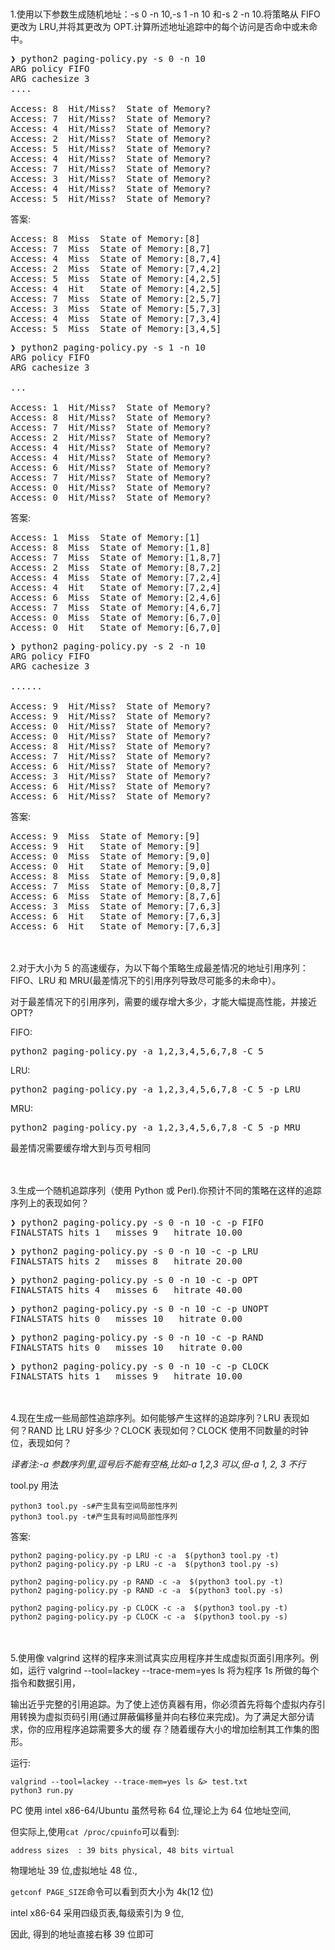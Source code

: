 <br/>
<br/>
1.使用以下参数生成随机地址：-s 0 -n 10,-s 1 -n 10 和-s 2 -n 10.将策略从 FIFO 更改为 LRU,并将其更改为 OPT.计算所述地址追踪中的每个访问是否命中或未命中。

<pre>
❯ python2 paging-policy.py -s 0 -n 10
ARG policy FIFO
ARG cachesize 3
....

Access: 8  Hit/Miss?  State of Memory?
Access: 7  Hit/Miss?  State of Memory?
Access: 4  Hit/Miss?  State of Memory?
Access: 2  Hit/Miss?  State of Memory?
Access: 5  Hit/Miss?  State of Memory?
Access: 4  Hit/Miss?  State of Memory?
Access: 7  Hit/Miss?  State of Memory?
Access: 3  Hit/Miss?  State of Memory?
Access: 4  Hit/Miss?  State of Memory?
Access: 5  Hit/Miss?  State of Memory?
</pre>

答案:
<pre>
Access: 8  Miss  State of Memory:[8]
Access: 7  Miss  State of Memory:[8,7]
Access: 4  Miss  State of Memory:[8,7,4]
Access: 2  Miss  State of Memory:[7,4,2]
Access: 5  Miss  State of Memory:[4,2,5]
Access: 4  Hit   State of Memory:[4,2,5]
Access: 7  Miss  State of Memory:[2,5,7]
Access: 3  Miss  State of Memory:[5,7,3]
Access: 4  Miss  State of Memory:[7,3,4]
Access: 5  Miss  State of Memory:[3,4,5]
</pre>

<pre>
❯ python2 paging-policy.py -s 1 -n 10
ARG policy FIFO
ARG cachesize 3

...

Access: 1  Hit/Miss?  State of Memory?
Access: 8  Hit/Miss?  State of Memory?
Access: 7  Hit/Miss?  State of Memory?
Access: 2  Hit/Miss?  State of Memory?
Access: 4  Hit/Miss?  State of Memory?
Access: 4  Hit/Miss?  State of Memory?
Access: 6  Hit/Miss?  State of Memory?
Access: 7  Hit/Miss?  State of Memory?
Access: 0  Hit/Miss?  State of Memory?
Access: 0  Hit/Miss?  State of Memory?
</pre>


答案:
<pre>
Access: 1  Miss  State of Memory:[1]
Access: 8  Miss  State of Memory:[1,8]
Access: 7  Miss  State of Memory:[1,8,7]
Access: 2  Miss  State of Memory:[8,7,2]
Access: 4  Miss  State of Memory:[7,2,4]
Access: 4  Hit   State of Memory:[7,2,4]
Access: 6  Miss  State of Memory:[2,4,6]
Access: 7  Miss  State of Memory:[4,6,7]
Access: 0  Miss  State of Memory:[6,7,0]
Access: 0  Hit   State of Memory:[6,7,0]
</pre>


<pre>
❯ python2 paging-policy.py -s 2 -n 10
ARG policy FIFO
ARG cachesize 3

......

Access: 9  Hit/Miss?  State of Memory?
Access: 9  Hit/Miss?  State of Memory?
Access: 0  Hit/Miss?  State of Memory?
Access: 0  Hit/Miss?  State of Memory?
Access: 8  Hit/Miss?  State of Memory?
Access: 7  Hit/Miss?  State of Memory?
Access: 6  Hit/Miss?  State of Memory?
Access: 3  Hit/Miss?  State of Memory?
Access: 6  Hit/Miss?  State of Memory?
Access: 6  Hit/Miss?  State of Memory?
</pre>

答案:
<pre>
Access: 9  Miss  State of Memory:[9]
Access: 9  Hit   State of Memory:[9]
Access: 0  Miss  State of Memory:[9,0]
Access: 0  Hit   State of Memory:[9,0]
Access: 8  Miss  State of Memory:[9,0,8]
Access: 7  Miss  State of Memory:[0,8,7]
Access: 6  Miss  State of Memory:[8,7,6]
Access: 3  Miss  State of Memory:[7,6,3]
Access: 6  Hit   State of Memory:[7,6,3]
Access: 6  Hit   State of Memory:[7,6,3]
</pre>

<br/>
<br/>
2.对于大小为 5 的高速缓存，为以下每个策略生成最差情况的地址引用序列：FIFO、LRU 和 MRU(最差情况下的引用序列导致尽可能多的未命中）。

对于最差情况下的引用序列，需要的缓存增大多少，才能大幅提高性能，并接近 OPT?

FIFO:
<pre>
python2 paging-policy.py -a 1,2,3,4,5,6,7,8 -C 5
</pre>

LRU:
<pre>
python2 paging-policy.py -a 1,2,3,4,5,6,7,8 -C 5 -p LRU
</pre>

MRU:
<pre>
python2 paging-policy.py -a 1,2,3,4,5,6,7,8 -C 5 -p MRU
</pre>

最差情况需要缓存增大到与页号相同

<br/>
<br/>
3.生成一个随机追踪序列（使用 Python 或 Perl).你预计不同的策略在这样的追踪序列上的表现如何？

<pre>
❯ python2 paging-policy.py -s 0 -n 10 -c -p FIFO
FINALSTATS hits 1   misses 9   hitrate 10.00
</pre>

<pre>
❯ python2 paging-policy.py -s 0 -n 10 -c -p LRU
FINALSTATS hits 2   misses 8   hitrate 20.00
</pre>

<pre>
❯ python2 paging-policy.py -s 0 -n 10 -c -p OPT
FINALSTATS hits 4   misses 6   hitrate 40.00
</pre>

<pre>
❯ python2 paging-policy.py -s 0 -n 10 -c -p UNOPT
FINALSTATS hits 0   misses 10   hitrate 0.00
</pre>

<pre>
❯ python2 paging-policy.py -s 0 -n 10 -c -p RAND
FINALSTATS hits 0   misses 10   hitrate 0.00
</pre>

<pre>
❯ python2 paging-policy.py -s 0 -n 10 -c -p CLOCK
FINALSTATS hits 1   misses 9   hitrate 10.00
</pre>

<br/>
<br/>
4.现在生成一些局部性追踪序列。如何能够产生这样的追踪序列？LRU 表现如何？RAND 比 LRU 好多少？CLOCK 表现如何？CLOCK 使用不同数量的时钟位，表现如何？

*译者注:-a 参数序列里,逗号后不能有空格,比如-a 1,2,3 可以,但-a 1, 2, 3 不行*

tool.py 用法
```shell script
python3 tool.py -s#产生具有空间局部性序列
python3 tool.py -t#产生具有时间局部性序列
```

答案:
```shell script
python2 paging-policy.py -p LRU -c -a  $(python3 tool.py -t)
python2 paging-policy.py -p LRU -c -a  $(python3 tool.py -s)

python2 paging-policy.py -p RAND -c -a  $(python3 tool.py -t)
python2 paging-policy.py -p RAND -c -a  $(python3 tool.py -s)

python2 paging-policy.py -p CLOCK -c -a  $(python3 tool.py -t)
python2 paging-policy.py -p CLOCK -c -a  $(python3 tool.py -s)
```




<br/>
<br/>
5.使用像 valgrind 这样的程序来测试真实应用程序并生成虚拟页面引用序列。例如，运行 valgrind --tool=lackey --trace-mem=yes ls 将为程序 1s 所做的每个指令和数据引用，

输出近乎完整的引用追踪。为了使上述仿真器有用，你必须首先将每个虚拟内存引用转换为虚拟页码引用(通过屏蔽偏移量并向右移位来完成)。为了满足大部分请求，你的应用程序追踪需要多大的缓
存？随着缓存大小的增加绘制其工作集的图形。

运行:
```shell script
valgrind --tool=lackey --trace-mem=yes ls &> test.txt
python3 run.py
```
PC 使用 intel x86-64/Ubuntu 虽然号称 64 位,理论上为 64 位地址空间,

但实际上,使用`cat /proc/cpuinfo`可以看到:

`address sizes	: 39 bits physical, 48 bits virtual`

物理地址 39 位,虚拟地址 48 位.,

`getconf PAGE_SIZE`命令可以看到页大小为 4k(12 位)

intel x86-64 采用四级页表,每级索引为 9 位,

因此, 得到的地址直接右移 39 位即可

